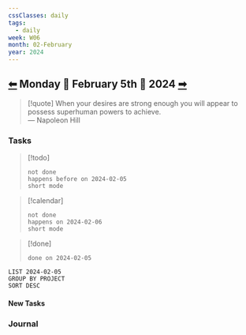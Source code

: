 ```yaml
---
cssClasses: daily
tags:
  - daily
week: W06
month: 02-February
year: 2024
---
```

  
## [⬅](2024-02-04.md) Monday 🔹 February 5th 🔹 2024 [➡](./2024.02.06.md)  
  
> [!quote] When your desires are strong enough you will appear to possess superhuman powers to achieve.  
> — Napoleon Hill  
  
### Tasks  
  
> [!todo]  
> ```tasks  
> not done  
> happens before on 2024-02-05  
> short mode  
> ```  
  
> [!calendar]  
> ```tasks  
> not done  
> happens on 2024-02-06  
> short mode  
> ```  
  
> [!done]  
> ```tasks  
> done on 2024-02-05  
> ```  
  
```toggl  
LIST 2024-02-05  
GROUP BY PROJECT  
SORT DESC  
```  
  
#### New Tasks  
  
### Journal  
  
[//begin]: # "Autogenerated link references for markdown compatibility"  
[2024.02.06|➡]: 2024.02.06 "2024.02.06"  
[//end]: # "Autogenerated link references"